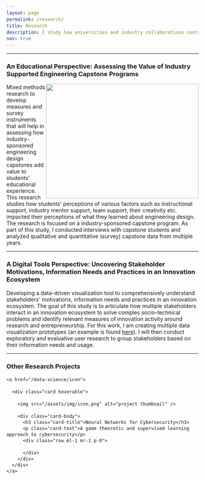 ```yaml
---
layout: page
permalink: /research/
title: Research
description: I study how universities and industry collaborations contribute to innovation ecosystem.
nav: true
---
```


<hr>

### An Educational Perspective: Assessing the Value of Industry Supported Engineering Capstone Programs

<img align="right" width="400" height="300" src="{{ site.baseurl }}/assets/img/engr_design_process.jpg">

Mixed methods research to develop measures and survey instruments that will help in assessing how industry-sponsored engineering design capstones add value to students' educational experience. This research studies how students' perceptions of various factors such as instructional support, industry mentor support, team support, their creativity etc. impacted their perceptions of what they learned about engineering design. The research is focused on a industry-sponsored capstone program. As part of this study, I conducted interviews with capstone students and analyzed qualitative and quantitative (survey) capstone data from multiple years. 

<hr>

### A Digital Tools Perspective: Uncovering Stakeholder Motivations, Information Needs and Practices in an Innovation Ecosystem

Developing a data-driven visualization tool to comprehensively understand stakeholders' motivations, information needs and practices in an innovation ecosystem. The goal of this study is to articulate how multiple stakeholders interact in an innovation ecosystem to solve comples socio-technical problems and identify relevant measures of innovation activity around research and entrepreneurship. For this work, I am creating multiple data visualization prototypes (an example is found <a href="https://shruti-misra.github.io/innovation-dashboard/">here</a>). I will then conduct exploratory and evaluative user research to group stakeholders based on their information needs and usage. 

<hr>

### Other Research Projects

<div class="grid-item">
    
    <a href="/data-science/icnn">
    
      <div class="card hoverable">
        
        <img src="/assets/img/icnn.png" alt="project thumbnail" />
        
        <div class="card-body">
          <h3 class="card-title">Neural Networks for Cybersecurity</h3>
          <p class="card-text">A game theoretic and supervised learning approach to cybersecurity</p>
          <div class="row ml-1 mr-1 p-0">
            
          </div>
        </div>
      </div>
    </a>
  </div>
